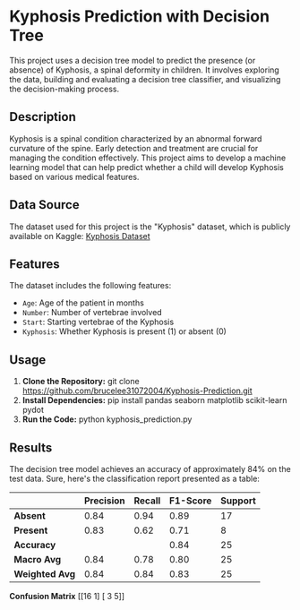 # Kyphosis Prediction with Decision Tree

This project uses a decision tree model to predict the presence (or absence) of Kyphosis, a spinal deformity in children. It involves exploring the data, building and evaluating a decision tree classifier, and visualizing the decision-making process.

## Description

Kyphosis is a spinal condition characterized by an abnormal forward curvature of the spine. Early detection and treatment are crucial for managing the condition effectively. This project aims to develop a machine learning model that can help predict whether a child will develop Kyphosis based on various medical features.

## Data Source

The dataset used for this project is the "Kyphosis" dataset, which is publicly available on Kaggle: [Kyphosis Dataset](https://www.kaggle.com/datasets/abbasit/kyphosis-dataset)

## Features

The dataset includes the following features:

- `Age`: Age of the patient in months
- `Number`: Number of vertebrae involved
- `Start`: Starting vertebrae of the Kyphosis
- `Kyphosis`: Whether Kyphosis is present (1) or absent (0)

## Usage

1. **Clone the Repository:**
   git clone https://github.com/brucelee31072004/Kyphosis-Prediction.git
2. **Install Dependencies:**
   pip install pandas seaborn matplotlib scikit-learn pydot
3. **Run the Code:**
   python kyphosis_prediction.py

## Results
The decision tree model achieves an accuracy of approximately 84% on the test data. 
Sure, here's the classification report presented as a table:

|                  | Precision | Recall | F1-Score | Support |
|------------------|-----------|--------|----------|---------|
| **Absent**       | 0.84      | 0.94   | 0.89     | 17      |
| **Present**      | 0.83      | 0.62   | 0.71     | 8       |
| **Accuracy**     |           |        | 0.84     | 25      |
| **Macro Avg**    | 0.84      | 0.78   | 0.80     | 25      |
| **Weighted Avg** | 0.84      | 0.84   | 0.83     | 25      |

**Confusion Matrix**
   [[16  1]
   [ 3  5]]
